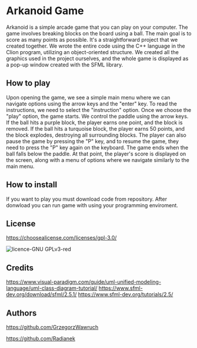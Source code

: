 # Arkanoid Game 
Arkanoid is a simple arcade game that you can play on your computer. The game involves breaking blocks on the board using a ball.
The main goal is to score as many points as possible. It's a straightforward project that we created together.
We wrote the entire code using the C++ language in the Clion program, utilizing an object-oriented structure.
We created all the graphics used in the project ourselves, and the whole game is displayed as a pop-up window created with the SFML library.

## How to play 
Upon opening the game, we see a simple main menu where we can navigate options using the arrow keys and the "enter" key. To read the instructions, we need to select the "instruction" option.
Once we choose the "play" option, the game starts. We control the paddle using the arrow keys. If the ball hits a purple block, the player earns one point, and the block is removed.
If the ball hits a turquoise block, the player earns 50 points, and the block explodes, destroying all surrounding blocks. The player can also pause the game by pressing the "P" key, and to resume the game, they need to press the "P" key again on the keyboard.
The game ends when the ball falls below the paddle. At that point, the player's score is displayed on the screen, along with a menu of options where we navigate similarly to the main menu.

## How to install
If you want to play you must download code from repository. After donwload you can run game with using your programming enviroment. 

## License 
https://choosealicense.com/licenses/gpl-3.0/

![licence-GNU GPLv3-red](https://choosealicense.com/licenses/gpl-3.0/)

## Credits
https://www.visual-paradigm.com/guide/uml-unified-modeling-language/uml-class-diagram-tutorial/
https://www.sfml-dev.org/download/sfml/2.5.1/
https://www.sfml-dev.org/tutorials/2.5/

## Authors 
https://github.com/GrzegorzWawruch

https://github.com/Radianek
